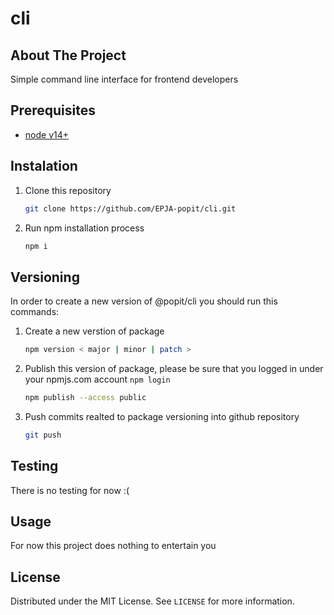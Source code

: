 # cli

## About The Project

Simple command line interface for frontend developers

## Prerequisites

* [node v14+](https://nodejs.org/en/download/)

## Instalation

1. Clone this repository
   ```sh
   git clone https://github.com/EPJA-popit/cli.git
   ```

2. Run npm installation process
   ```sh
   npm i
   ```


## Versioning

In order to create a new version of @popit/cli you should run this commands:

1. Create a new verstion of package
   ```sh
   npm version < major | minor | patch >
   ```

2. Publish this version of package, please be sure that you logged in under your npmjs.com account `npm login`
   ```sh
   npm publish --access public
   ```

3. Push commits realted to package versioning into github repository
   ```sh
   git push
   ``` 

## Testing

There is no testing for now :(

## Usage

For now this project does nothing to entertain you

## License

Distributed under the MIT License. See `LICENSE` for more information.
